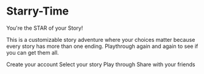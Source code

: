 # Starry-Time
You're the STAR of your Story!

This is a customizable story adventure where your choices matter because every story has more than one ending. Playthrough again and again to see if you can get them all.

Create your account
Select your story
Play through
Share with your friends
